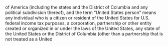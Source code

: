 of America (including the states and the District of Columbia and any political subdivision thereof), and the term
“United States person” means any individual who is a citizen or resident of the United States for U.S. federal income
tax purposes, a corporation, partnership or other entity created or organized in or under the laws of the United States,
any state of the United States or the District of Columbia (other than a partnership that is not treated as a United